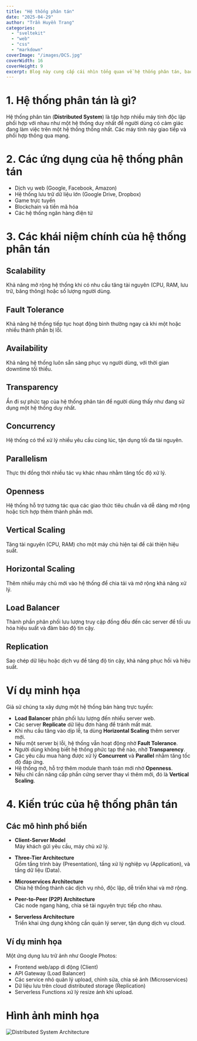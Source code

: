 ```yaml
---
title: "Hệ thống phân tán"
date: "2025-04-29"
author: "Trần Huyền Trang"
categories:
  - "sveltekit"
  - "web"
  - "css"
  - "markdown"
coverImage: "/images/DCS.jpg"
coverWidth: 16
coverHeight: 9
excerpt: Blog này cung cấp cái nhìn tổng quan về hệ thống phân tán, bao gồm định nghĩa, ứng dụng thực tế, các khái niệm và thuật ngữ quan trọng, ví dụ minh họa dễ hiểu, cùng các mô hình kiến trúc phổ biến như Client-Server, Microservices và Serverless.
---
```


# 1. Hệ thống phân tán là gì?

Hệ thống phân tán (**Distributed System**) là tập hợp nhiều máy tính độc lập phối hợp với nhau như một hệ thống duy nhất để người dùng có cảm giác đang làm việc trên một hệ thống thống nhất. Các máy tính này giao tiếp và phối hợp thông qua mạng.

# 2. Các ứng dụng của hệ thống phân tán

- Dịch vụ web (Google, Facebook, Amazon)
- Hệ thống lưu trữ dữ liệu lớn (Google Drive, Dropbox)
- Game trực tuyến
- Blockchain và tiền mã hóa
- Các hệ thống ngân hàng điện tử

# 3. Các khái niệm chính của hệ thống phân tán

## Scalability
Khả năng mở rộng hệ thống khi có nhu cầu tăng tài nguyên (CPU, RAM, lưu trữ, băng thông) hoặc số lượng người dùng.

## Fault Tolerance
Khả năng hệ thống tiếp tục hoạt động bình thường ngay cả khi một hoặc nhiều thành phần bị lỗi.

## Availability
Khả năng hệ thống luôn sẵn sàng phục vụ người dùng, với thời gian downtime tối thiểu.

## Transparency
Ẩn đi sự phức tạp của hệ thống phân tán để người dùng thấy như đang sử dụng một hệ thống duy nhất.

## Concurrency
Hệ thống có thể xử lý nhiều yêu cầu cùng lúc, tận dụng tối đa tài nguyên.

## Parallelism
Thực thi đồng thời nhiều tác vụ khác nhau nhằm tăng tốc độ xử lý.

## Openness
Hệ thống hỗ trợ tương tác qua các giao thức tiêu chuẩn và dễ dàng mở rộng hoặc tích hợp thêm thành phần mới.

## Vertical Scaling
Tăng tài nguyên (CPU, RAM) cho một máy chủ hiện tại để cải thiện hiệu suất.

## Horizontal Scaling
Thêm nhiều máy chủ mới vào hệ thống để chia tải và mở rộng khả năng xử lý.

## Load Balancer
Thành phần phân phối lưu lượng truy cập đồng đều đến các server để tối ưu hóa hiệu suất và đảm bảo độ tin cậy.

## Replication
Sao chép dữ liệu hoặc dịch vụ để tăng độ tin cậy, khả năng phục hồi và hiệu suất.

# Ví dụ minh họa

Giả sử chúng ta xây dựng một hệ thống bán hàng trực tuyến:

- **Load Balancer** phân phối lưu lượng đến nhiều server web.
- Các server **Replicate** dữ liệu đơn hàng để tránh mất mát.
- Khi nhu cầu tăng vào dịp lễ, ta dùng **Horizontal Scaling** thêm server mới.
- Nếu một server bị lỗi, hệ thống vẫn hoạt động nhờ **Fault Tolerance**.
- Người dùng không biết hệ thống phức tạp thế nào, nhờ **Transparency**.
- Các yêu cầu mua hàng được xử lý **Concurrent** và **Parallel** nhằm tăng tốc độ đáp ứng.
- Hệ thống mở, hỗ trợ thêm module thanh toán mới nhờ **Openness**.
- Nếu chỉ cần nâng cấp phần cứng server thay vì thêm mới, đó là **Vertical Scaling**.

# 4. Kiến trúc của hệ thống phân tán

## Các mô hình phổ biến

- **Client-Server Model**  
  Máy khách gửi yêu cầu, máy chủ xử lý.

- **Three-Tier Architecture**  
  Gồm tầng trình bày (Presentation), tầng xử lý nghiệp vụ (Application), và tầng dữ liệu (Data).

- **Microservices Architecture**  
  Chia hệ thống thành các dịch vụ nhỏ, độc lập, dễ triển khai và mở rộng.

- **Peer-to-Peer (P2P) Architecture**  
  Các node ngang hàng, chia sẻ tài nguyên trực tiếp cho nhau.

- **Serverless Architecture**  
  Triển khai ứng dụng không cần quản lý server, tận dụng dịch vụ cloud.

## Ví dụ minh họa

Một ứng dụng lưu trữ ảnh như Google Photos:

- Frontend web/app di động (Client)
- API Gateway (Load Balancer)
- Các service nhỏ quản lý upload, chỉnh sửa, chia sẻ ảnh (Microservices)
- Dữ liệu lưu trên cloud distributed storage (Replication)
- Serverless Functions xử lý resize ảnh khi upload.

# Hình ảnh minh họa

![Distributed System Architecture](https://upload.wikimedia.org/wikipedia/commons/4/49/Distributed_system.svg)
